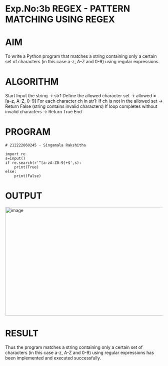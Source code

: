 # Exp.No:3b REGEX - PATTERN MATCHING USING REGEX
# AIM
To write a Python program that matches a string containing only a certain set of characters (in this case a-z, A-Z and 0-9) using regular expressions.

# ALGORITHM
Start Input the string → str1 Define the allowed character set → allowed = [a–z, A–Z, 0–9] For each character ch in str1: If ch is not in the allowed set → Return False (string contains invalid characters) If loop completes without invalid characters → Return True End

# PROGRAM
~~~
# 212222060245 - Singamala Rakshitha

import re 
s=input()
if re.search(r'^[a-zA-Z0-9]+$',s):
    print(True)
else:
    print(False)
~~~
# OUTPUT
<img width="1192" height="347" alt="image" src="https://github.com/user-attachments/assets/7fccde39-81cd-424f-8763-1bef8041fb74" />

# RESULT
Thus the program matches a string containing only a certain set of characters (in this case a-z, A-Z and 0-9) using regular expressions has been implemented and executed successfully.
